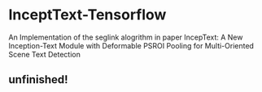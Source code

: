 # InceptText-Tensorflow
An Implementation of the seglink alogrithm in paper IncepText: A New Inception-Text Module with Deformable PSROI Pooling for Multi-Oriented Scene Text Detection

## unfinished!
